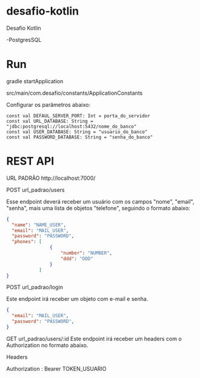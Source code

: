 # desafio-kotlin
Desafio Kotlin

-PostgresSQL

# Run
gradle startApplication


src/main/com.desafio/constants/ApplicationConstants

Configurar os parâmetros abaixo:

```
const val DEFAUL_SERVER_PORT: Int = porta_do_servidor
const val URL_DATABASE: String = "jdbc:postgresql://localhost:5432/nome_do_banco"
const val USER_DATABASE: String = "usuario_do_banco"
const val PASSWORD_DATABASE: String = "senha_do_banco"
```

# REST API

URL PADRÃO
http://localhost:7000/

POST url_padrao/users

Esse endpoint deverá receber um usuário com os campos "nome", "email", "senha", mais uma lista de objetos "telefone", seguindo o formato abaixo:

```Json
{
  "name": "NAME_USER",
  "email": "MAIL_USER",
  "password": "PASSWORD",
  "phones": [
                {
                    "number": "NUMBER",
                    "ddd": "DDD"
                }
            ]
}
```

POST url_padrao/login

Este endpoint irá receber um objeto com e-mail e senha.

```Json
{
  "email": "MAIL_USER",
  "password": "PASSWORD",  
}
```

GET url_padrao/users/:id
Este endpoint irá receber um headers com o Authorization no formato abaixo.

Headers

Authorization : Bearer TOKEN_USUARIO
